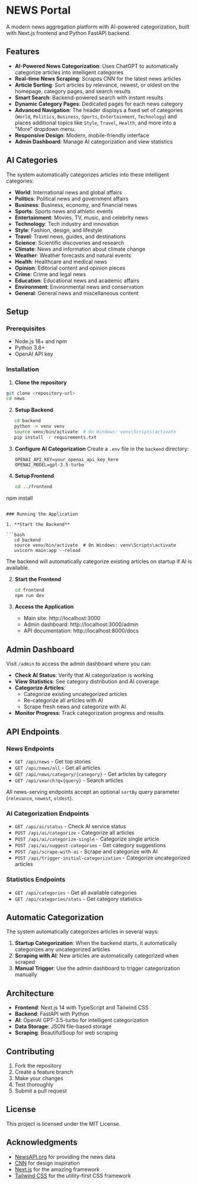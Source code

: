 # NEWS Portal

A modern news aggregation platform with AI-powered categorization, built with Next.js frontend and Python FastAPI backend.

## Features

- **AI-Powered News Categorization**: Uses ChatGPT to automatically categorize articles into intelligent categories
- **Real-time News Scraping**: Scrapes CNN for the latest news articles
- **Article Sorting**: Sort articles by relevance, newest, or oldest on the homepage, category pages, and search results
- **Smart Search**: Backend-powered search with instant results
- **Dynamic Category Pages**: Dedicated pages for each news category
- **Advanced Navigation**: The header displays a fixed set of categories (`World`, `Politics`, `Business`, `Sports`, `Entertainment`, `Technology`) and places additional topics like `Style`, `Travel`, `Health`, and more into a "More" dropdown menu.
- **Responsive Design**: Modern, mobile-friendly interface
- **Admin Dashboard**: Manage AI categorization and view statistics

## AI Categories

The system automatically categorizes articles into these intelligent categories:

- **World**: International news and global affairs
- **Politics**: Political news and government affairs
- **Business**: Business, economy, and financial news
- **Sports**: Sports news and athletic events
- **Entertainment**: Movies, TV, music, and celebrity news
- **Technology**: Tech industry and innovation
- **Style**: Fashion, design, and lifestyle
- **Travel**: Travel news, guides, and destinations
- **Science**: Scientific discoveries and research
- **Climate**: News and information about climate change
- **Weather**: Weather forecasts and natural events
- **Health**: Healthcare and medical news
- **Opinion**: Editorial content and opinion pieces
- **Crime**: Crime and legal news
- **Education**: Educational news and academic affairs
- **Environment**: Environmental news and conservation
- **General**: General news and miscellaneous content

## Setup

### Prerequisites

- Node.js 18+ and npm
- Python 3.8+
- OpenAI API key

### Installation

1. **Clone the repository**

```bash
git clone <repository-url>
cd news
```

2. **Setup Backend**

```bash
   cd backend
   python -m venv venv
   source venv/bin/activate  # On Windows: venv\Scripts\activate
   pip install -r requirements.txt
   ```

3. **Configure AI Categorization**
   Create a `.env` file in the `backend` directory:

   ```env
   OPENAI_API_KEY=your_openai_api_key_here
   OPENAI_MODEL=gpt-3.5-turbo
   ```

4. **Setup Frontend**
   ```bash
   cd ../frontend
npm install
```

### Running the Application

1. **Start the Backend**

```bash
   cd backend
   source venv/bin/activate  # On Windows: venv\Scripts\activate
   uvicorn main:app --reload
   ```

   The backend will automatically categorize existing articles on startup if AI is available.

2. **Start the Frontend**

   ```bash
   cd frontend
   npm run dev
   ```

3. **Access the Application**
   - Main site: http://localhost:3000
   - Admin dashboard: http://localhost:3000/admin
   - API documentation: http://localhost:8000/docs

## Admin Dashboard

Visit `/admin` to access the admin dashboard where you can:

- **Check AI Status**: Verify that AI categorization is working
- **View Statistics**: See category distribution and AI coverage
- **Categorize Articles**:
  - Categorize existing uncategorized articles
  - Re-categorize all articles with AI
  - Scrape fresh news and categorize with AI
- **Monitor Progress**: Track categorization progress and results

## API Endpoints

### News Endpoints

- `GET /api/news` - Get top stories
- `GET /api/news/all` - Get all articles
- `GET /api/news/category/{category}` - Get articles by category
- `GET /api/search?q={query}` - Search articles

All news-serving endpoints accept an optional `sortBy` query parameter (`relevance`, `newest`, `oldest`).

### AI Categorization Endpoints

- `GET /api/ai/status` - Check AI service status
- `POST /api/ai/categorize` - Categorize all articles
- `POST /api/ai/categorize-single` - Categorize single article
- `POST /api/ai/suggest-categories` - Get category suggestions
- `POST /api/scrape-with-ai` - Scrape and categorize with AI
- `POST /api/trigger-initial-categorization` - Categorize uncategorized articles

### Statistics Endpoints

- `GET /api/categories` - Get all available categories
- `GET /api/categories/stats` - Get category statistics

## Automatic Categorization

The system automatically categorizes articles in several ways:

1. **Startup Categorization**: When the backend starts, it automatically categorizes any uncategorized articles
2. **Scraping with AI**: New articles are automatically categorized when scraped
3. **Manual Trigger**: Use the admin dashboard to trigger categorization manually

## Architecture

- **Frontend**: Next.js 14 with TypeScript and Tailwind CSS
- **Backend**: FastAPI with Python
- **AI**: OpenAI GPT-3.5-turbo for intelligent categorization
- **Data Storage**: JSON file-based storage
- **Scraping**: BeautifulSoup for web scraping

## Contributing

1. Fork the repository
2. Create a feature branch
3. Make your changes
4. Test thoroughly
5. Submit a pull request

## License

This project is licensed under the MIT License.

## Acknowledgments

- [NewsAPI.org](https://newsapi.org/) for providing the news data
- [CNN](https://edition.cnn.com) for design inspiration
- [Next.js](https://nextjs.org/) for the amazing framework
- [Tailwind CSS](https://tailwindcss.com/) for the utility-first CSS framework
